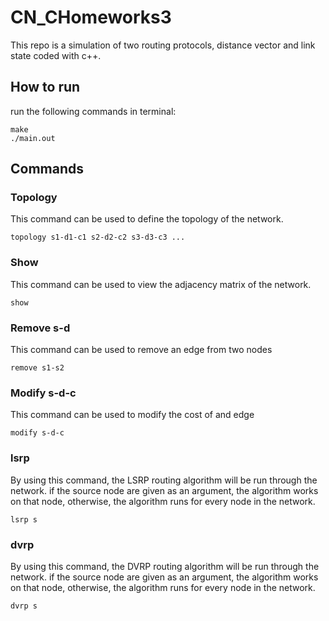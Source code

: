 # CN_CHomeworks3

This repo is a simulation of two routing protocols, distance vector and link state coded with c++.

## How to run
run the following commands in terminal:
```
make
./main.out
```

## Commands

### Topology
This command can be used to define the topology of the network.
```
topology s1-d1-c1 s2-d2-c2 s3-d3-c3 ...
```

### Show
This command can be used to view the adjacency matrix of the network.
```
show
```

### Remove s-d
This command can be used to remove an edge from two nodes
```
remove s1-s2
```

### Modify s-d-c
This command can be used to modify the cost of and edge
```
modify s-d-c
```

### lsrp
By using this command, the LSRP routing algorithm will be run through the network. if the source node are given as an argument, the algorithm works on that node, otherwise, the algorithm runs for every node in the network.
```
lsrp s
```

### dvrp
By using this command, the DVRP routing algorithm will be run through the network. if the source node are given as an argument, the algorithm works on that node, otherwise, the algorithm runs for every node in the network.
```
dvrp s
```
